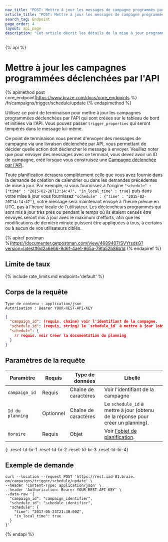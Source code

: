 ```yaml
---
nav_title: "POST: Mettre à jour les messages de campagne programmés par l'API"
article_title: "POST: Mettre à jour les messages de campagne programmés par l'API"
search_tag: Endpoint
page_order: 4
layout: api_page
description: "Cet article décrit les détails de la mise à jour programmée des Campagnes déclenchées par l'API Braze."
---
```


{% api %}
# Mettre à jour les campagnes programmées déclenchées par l'API
{% apimethod post core_endpoint|https://www.braze.com/docs/core_endpoints %}
/fr/campaigns/trigger/schedule/update
{% endapimethod %}

Utilisez ce point de terminaison pour mettre à jour les campagnes programmées déclenchées par l'API qui sont créées sur le tableau de bord et initiées via l'API. Vous pouvez passer `trigger_properties` qui seront tempérés dans le message lui-même.

Ce point de terminaison vous permet d'envoyer des messages de campagne via une livraison déclenchée par API, vous permettant de décider quelle action doit déclencher le message à envoyer. Veuillez noter que pour envoyer des messages avec ce terminal, vous devez avoir un ID de campagne, créé lorsque vous construisez une [Campagne déclenchée par l'API]({{site.baseurl}}/api/api_campaigns/).

Toute planification écrasera complètement celle que vous avez fournie dans la demande de création de calendrier ou dans les demandes précédentes de mise à jour. Par exemple, si vous fournissez à l'origine `"schedule" : {"time" : "2015-02-20T13:14:47", "in_local_time" : true}` puis dans votre mise à jour vous fournissez `"schedule" : {"time" : "2015-02-20T14:14:47"}`, votre message sera maintenant envoyé à l'heure prévue en UTC, pas à l'heure locale de l'utilisateur. Les déclencheurs programmés qui sont mis à jour très près ou pendant le temps où ils étaient censés être envoyés seront mis à jour avec le maximum d'efforts, afin que les modifications de dernière minute puissent être appliquées à tous, à certains ou à aucun de vos utilisateurs ciblés.

{% apiref postman %}https://documenter.getpostman.com/view/4689407/SVYrsdsG?version=latest#6d2a6e66-9d6f-4ae1-965a-79fa52b86b1d {% endapiref %}

## Limite de taux

{% include rate_limits.md endpoint='default' %}

## Corps de la requête

```
Type de contenu : application/json
Autorisation : Bearer YOUR-REST-API-KEY
```

```json
{
  "campaign_id": (requis, chaîne) voir l'identifiant de la campagne,
  "schedule_id": (requis, string) le `schedule_id` à mettre à jour (obtenu à partir de la réponse pour créer le programme),
  "schedule": {
    // requis, voir Créer la documentation du planning
  }
}
```

## Paramètres de la requête

| Paramètre        | Requis    | Type de données      | Libellé                                                                                 |
| ---------------- | --------- | -------------------- | --------------------------------------------------------------------------------------- |
| `campaign_id`    | Requis    | Chaîne de caractères | Voir l'identifiant de la campagne []({{site.baseurl}}/api/identifier_types/)            |
| `Id du planning` | Optionnel | Chaîne de caractères | Le `schedule_id` à mettre à jour (obtenu de la réponse pour créer un planning).         |
| `Horaire`        | Requis    | Objet                | Voir [l'objet de planification]({{site.baseurl}}/api/objects_filters/schedule_object/). |
{: .reset-td-br-1 .reset-td-br-2 .reset-td-br-3  .reset-td-br-4}

## Exemple de demande
```
curl --location --request POST 'https://rest.iad-01.braze. om/campaigns/trigger/schedule/update' \
--header 'Content-Type: application/json' \
--header 'Authorization: Bearer YOUR-REST-API-KEY' \
--data-raw '{
  "campaign_id": "campaign_identifier",
  "schedule_id": "schedule_identifier",
  "schedule": {
    "time": "2017-05-24T21:30:00Z",
    "in_local_time": true
  }
}'
```

{% endapi %}
